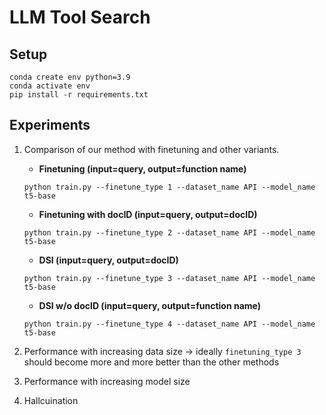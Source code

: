# LLM Tool Search

## Setup
```
conda create env python=3.9
conda activate env
pip install -r requirements.txt
```
## Experiments
1. Comparison of our method with finetuning and other variants.
    
    - **Finetuning (input=query, output=function name)** 
    
    `python train.py --finetune_type 1 --dataset_name API --model_name t5-base`

    - **Finetuning with docID (input=query, output=docID)**  
    
    `python train.py --finetune_type 2 --dataset_name API --model_name t5-base`
    
    - **DSI (input=query, output=docID)** 
    
    `python train.py --finetune_type 3 --dataset_name API --model_name t5-base`
    
    - **DSI w/o docID (input=query, output=function name)** 
    
    `python train.py --finetune_type 4 --dataset_name API --model_name t5-base`

2. Performance with increasing data size -> ideally `finetuning_type 3` should become more and more better than the other methods

3. Performance with increasing model size

4. Hallcuination
